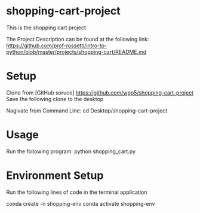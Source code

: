# shopping-cart-project
This is the shopping cart project

The Project Description can be found at the following link:
https://github.com/prof-rossetti/intro-to-python/blob/master/projects/shopping-cart/README.md


# Setup

Clone from [GitHub soruce] https://github.com/wpp5/shopping-cart-project
Save the following clone to the desktop

Nagivate from Command Line:
cd Desktop/shopping-cart-project

# Usage

Run the following program:
python shopping_cart.py

# Environment Setup
Run the following lines of code in the terminal application 

conda create -n shopping-env
conda activate shopping-env
